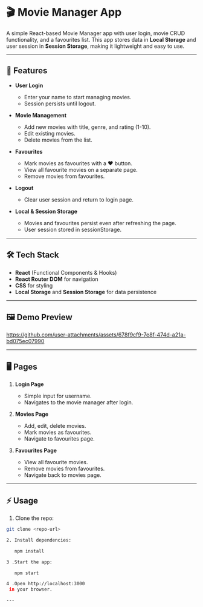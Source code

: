 # 🎬 Movie Manager App

A simple React-based Movie Manager app with user login, movie CRUD functionality, and a favourites list. This app stores data in **Local Storage** and user session in **Session Storage**, making it lightweight and easy to use.

---

## 📝 Features

- **User Login**
  - Enter your name to start managing movies.
  - Session persists until logout.

- **Movie Management**
  - Add new movies with title, genre, and rating (1-10).
  - Edit existing movies.
  - Delete movies from the list.

- **Favourites**
  - Mark movies as favourites with a ❤️ button.
  - View all favourite movies on a separate page.
  - Remove movies from favourites.

- **Logout**
  - Clear user session and return to login page.

- **Local & Session Storage**
  - Movies and favourites persist even after refreshing the page.
  - User session stored in sessionStorage.

---

## 🛠 Tech Stack

- **React** (Functional Components & Hooks)
- **React Router DOM** for navigation
- **CSS** for styling
- **Local Storage** and **Session Storage** for data persistence

---

## 🖼️ Demo Preview



https://github.com/user-attachments/assets/678f9cf9-7e8f-474d-a21a-bd075ec07990



---

## 🖥 Pages

1. **Login Page**
   - Simple input for username.
   - Navigates to the movie manager after login.

2. **Movies Page**
   - Add, edit, delete movies.
   - Mark movies as favourites.
   - Navigate to favourites page.

3. **Favourites Page**
   - View all favourite movies.
   - Remove movies from favourites.
   - Navigate back to movies page.

---

## ⚡ Usage

1. Clone the repo:

```bash
git clone <repo-url>

2. Install dependencies:

   npm install

3 .Start the app:

   npm start

4 .Open http://localhost:3000
 in your browser.

---
